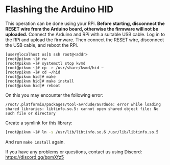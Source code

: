# Flashing the Arduino HID
This operation can be done using your RPi. **Before starting, disconnect the RESET wire from the Arduino board, otherwise the firmware will not be uploaded.** Connect the Arduino and RPi with a suitable USB cable. Log in to the RPi and upload the firmware. Then connect the RESET wire, disconnect the USB cable, and reboot the RPi.
```shell
[user@localhost os]$ ssh root@<addr>
[root@pikvm ~]# rw
[root@pikvm ~]# systemctl stop kvmd
[root@pikvm ~]# cp -r /usr/share/kvmd/hid ~
[root@pikvm ~]# cd ~/hid
[root@pikvm hid]# make
[root@pikvm hid]# make install
[root@pikvm hid]# reboot
```

On this you may encounter the following error:
```
/root/.platformio/packages/tool-avrdude/avrdude: error while loading shared libraries: libtinfo.so.5: cannot open shared object file: No such file or directory
```
Create a symlink for this library:
```bash
[root@pikvm ~]# ln -s /usr/lib/libtinfo.so.6 /usr/lib/libtinfo.so.5
```
And run `make install` again.

If you have any problems or questions, contact us using Discord: https://discord.gg/bpmXfz5

